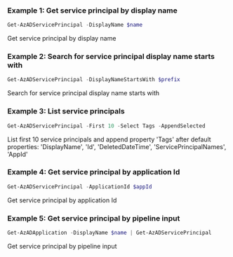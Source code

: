 ### Example 1: Get service principal by display name
```powershell
Get-AzADServicePrincipal -DisplayName $name
```

Get service principal by display name

### Example 2: Search for service principal display name starts with
```powershell
Get-AzADServicePrincipal -DisplayNameStartsWith $prefix
```

Search for service principal display name starts with

### Example 3: List service principals
```powershell
Get-AzADServicePrincipal -First 10 -Select Tags -AppendSelected
```

List first 10 service principals and append property 'Tags' after default properties: 'DisplayName', 'Id', 'DeletedDateTime', 'ServicePrincipalNames', 'AppId'

### Example 4: Get service principal by application Id
```powershell
Get-AzADServicePrincipal -ApplicationId $appId
```

Get service principal by application Id

### Example 5: Get service principal by pipeline input
```powershell
Get-AzADApplication -DisplayName $name | Get-AzADServicePrincipal
```

Get service principal by pipeline input